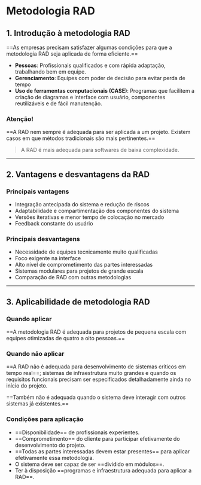 # **Metodologia RAD**

## 1. Introdução à metodologia RAD

==As empresas precisam satisfazer algumas condições para que a metodologia RAD seja aplicada de forma eficiente.==

- **Pessoas**: Profissionais qualificados e com rápida adaptação, trabalhando bem em equipe.
- **Gerenciamento**: Equipes com poder de decisão para evitar perda de tempo
- **Uso de ferramentas computacionais (CASE)**: Programas que facilitem a criação de diagramas e interface com usuário, componentes reutilizáveis e de fácil manutenção.

### Atenção!

==A RAD nem sempre é adequada para ser aplicada a um projeto. Existem casos em que métodos tradicionais são mais pertinentes.==

>A RAD é mais adequada para softwares de baixa complexidade.

---
## 2. Vantagens e desvantagens da RAD

### Principais vantagens

- Integração antecipada do sistema e redução de riscos
- Adaptabilidade e compartimentação dos componentes do sistema
- Versões iterativas e menor tempo de colocação no mercado
- Feedback constante do usuário

### Principais desvantagens

- Necessidade de equipes tecnicamente muito qualificadas
- Foco exigente na interface
- Alto nível de comprometimento das partes interessadas
- Sistemas modulares para projetos de grande escala
- Comparação de RAD com outras metodologias

---
## 3. Aplicabilidade de metodologia RAD

### Quando aplicar

==A metodologia RAD é adequada para projetos de pequena escala com equipes otimizadas de quatro a oito pessoas.==

### Quando não aplicar

==A RAD não é adequada para desenvolvimento de sistemas críticos em tempo real==; sistemas de infraestrutura muito grandes e quando os requisitos funcionais precisam ser especificados detalhadamente ainda no início do projeto.

==Também não é adequada quando o sistema deve interagir com outros sistemas já existentes.==

### Condições para aplicação

- ==Disponibilidade== de profissionais experientes.
- ==Comprometimento== do cliente para participar efetivamente do desenvolvimento do projeto.
- ==Todas as partes interessadas devem estar presentes== para aplicar efetivamente essa metodologia.
- O sistema deve ser capaz de ser ==dividido em módulos==.
- Ter à disposição ==programas e infraestrutura adequada para aplicar a RAD==.
